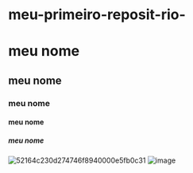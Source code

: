 # meu-primeiro-reposit-rio-
# meu nome
## meu nome
### meu nome
#### meu nome
##### meu nome 
![52164c230d274746f8940000e5fb0c31](https://user-images.githubusercontent.com/107186803/176662461-a7c074e2-4f12-4e97-94c0-6d7245fc0fb3.jpg)
![image](https://user-images.githubusercontent.com/107186803/176663502-dbf447ca-a1f1-4e54-8ec8-df4f364ad6a6.png)
